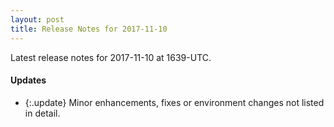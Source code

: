 ```yaml
---
layout: post
title: Release Notes for 2017-11-10
---
```


Latest release notes for 2017-11-10 at 1639-UTC.

<div class='updates' markdown='1'>

#### Updates

- {:.update} Minor enhancements, fixes or environment changes not listed in detail.

</div>


